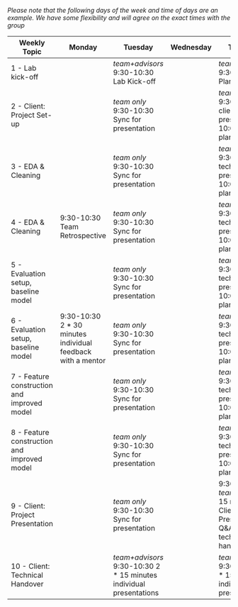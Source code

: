 *Please note that the following days of the week and time of days are an example. We have some flexibility and will agree on the exact times with the group*

Weekly Topic | Monday | Tuesday | Wednesday | Thursday | Friday | Saturday | Sunday
-------|-------|---------|-----------|----------|--------|----------|--------
1 - Lab kick-off |  | *team+advisors* 9:30-10:30 Lab Kick-off |  | *team+advisors* 9:30-10:00 Planning only |  |  |  
2 - Client: Project Set-up |  | *team only* 9:30-10:30 Sync for presentation  |  | *team+advisors* 9:30-10:00 client presentation 10:00-10:30 planning |  |  |  
3 - EDA & Cleaning |  | *team only* 9:30-10:30 Sync for presentation |  | *team+advisors* 9:30-10:00 technical presentation 10:00-10:30 planning |  |  |  
4 - EDA & Cleaning |9:30-10:30 Team Retrospective | *team only* 9:30-10:30 Sync for presentation|  | *team+advisors* 9:30-10:00 technical presentation 10:00-10:30 planning |  |  |  
5 - Evaluation setup, baseline model |  | *team only* 9:30-10:30 Sync for presentation |  | *team+advisors* 9:30-10:00 technical presentation 10:00-10:30 planning|  |  |  
6 - Evaluation setup, baseline model | 9:30-10:30 2 * 30 minutes individual feedback with a mentor | *team only* 9:30-10:30 Sync for presentation|  | *team+advisors* 9:30-10:00 technical presentation 10:00-10:30 planning|  |  |  
7 - Feature construction and improved model |  | *team only* 9:30-10:30 Sync for presentation |  | *team+advisors* 9:30-10:00 technical presentation 10:00-10:30 planning|  |  |  
8 - Feature construction and improved model |  | *team only* 9:30-10:30 Sync for presentation |  | *team+advisors* 9:30-10:00 technical presentation 10:00-10:30 planning|  |  |  
9 - Client: Project Presentation |  | *team only* 9:30-10:30 Sync for presentation |  | 9:30-10:00 *team+advisors*: 15 minutes Client Presentation + Q&A for technical handover|  |  |  
10 - Client: Technical Handover |  | *team+advisors* 9:30-10:30 2 * 15 minutes individual presentations |  | *team+advisors* 9:30-10:30 2 * 15 minutes individual presentations |  |  |  
